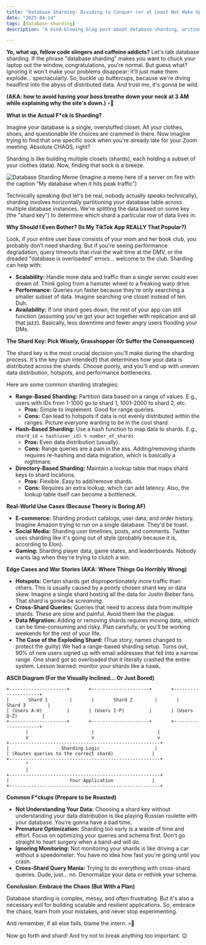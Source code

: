 ```yaml
---
title: "Database Sharding: Dividing to Conquer (or at Least Not Wake Up to PagerDuty Screaming)"
date: "2025-04-14"
tags: [database sharding]
description: "A mind-blowing blog post about database sharding, written for chaotic Gen Z engineers. Learn how to slice 'n dice your data before your app becomes a digital dumpster fire."

---
```


**Yo, what up, fellow code slingers and caffeine addicts?** Let's talk database sharding. If the phrase "database sharding" makes you want to chuck your laptop out the window, congratulations, you're normal. But guess what? Ignoring it won't make your problems disappear; it'll just make them explode... spectacularly. So, buckle up buttercups, because we're diving headfirst into the abyss of distributed data. And trust me, it's gonna be wild.

**(AKA: how to avoid having your boss breathe down your neck at 3 AM while explaining why the site's down.)** 💀🙏

**What in the Actual F*ck is Sharding?**

Imagine your database is a single, overstuffed closet. All your clothes, shoes, and questionable life choices are crammed in there. Now imagine trying to find that one specific sock when you're already late for your Zoom meeting. Absolute CHAOS, right?

Sharding is like building multiple closets (shards), each holding a subset of your clothes (data). Now, finding that sock is a breeze.

![Database Sharding Meme](https://i.imgflip.com/605hvx.jpg)
(Imagine a meme here of a server on fire with the caption "My database when it hits peak traffic")

Technically speaking (but let's be real, nobody actually *speaks* technically), sharding involves horizontally partitioning your database table across multiple database instances. We're splitting the data based on some key (the "shard key") to determine which shard a particular row of data lives in.

**Why Should I Even Bother? (Is My TikTok App REALLY That Popular?)**

Look, if your entire user base consists of your mom and her book club, you probably don't need sharding. But if you're seeing performance degradation, query timeouts that rival the wait time at the DMV, or the dreaded "database is overloaded" errors... welcome to the club. Sharding can help with:

*   **Scalability:** Handle more data and traffic than a single server could ever dream of. Think going from a hamster wheel to a freaking warp drive.
*   **Performance:** Queries run faster because they're only searching a smaller subset of data. Imagine searching one closet instead of ten. Duh.
*   **Availability:** If one shard goes down, the rest of your app can still function (assuming you've got your act together with replication and all that jazz). Basically, less downtime and fewer angry users flooding your DMs.

**The Shard Key: Pick Wisely, Grasshopper (Or Suffer the Consequences)**

The shard key is the most crucial decision you'll make during the sharding process. It's the key (pun intended!) that determines how your data is distributed across the shards. Choose poorly, and you'll end up with uneven data distribution, hotspots, and performance bottlenecks.

Here are some common sharding strategies:

*   **Range-Based Sharding:** Partition data based on a range of values. E.g., users with IDs from 1-1000 go to shard 1, 1001-2000 to shard 2, etc.
    *   **Pros:** Simple to implement. Good for range queries.
    *   **Cons:** Can lead to hotspots if data is not evenly distributed within the ranges. Picture everyone wanting to be in the cool shard.
*   **Hash-Based Sharding:** Use a hash function to map data to shards. E.g., `shard_id = hash(user_id) % number_of_shards`.
    *   **Pros:** Even data distribution (usually).
    *   **Cons:** Range queries are a pain in the ass. Adding/removing shards requires re-hashing and data migration, which is basically a nightmare.
*   **Directory-Based Sharding:** Maintain a lookup table that maps shard keys to shard locations.
    *   **Pros:** Flexible. Easy to add/remove shards.
    *   **Cons:** Requires an extra lookup, which can add latency. Also, the lookup table itself can become a bottleneck.

**Real-World Use Cases (Because Theory is Boring AF)**

*   **E-commerce:** Sharding product catalogs, user data, and order history. Imagine Amazon trying to run on a single database. They'd be toast.
*   **Social Media:** Sharding user timelines, posts, and comments. Twitter uses sharding like it's going out of style (probably because it is, according to Elon).
*   **Gaming:** Sharding player data, game states, and leaderboards. Nobody wants lag when they're trying to clutch a win.

**Edge Cases and War Stories (AKA: Where Things Go Horribly Wrong)**

*   **Hotspots:** Certain shards get disproportionately more traffic than others. This is usually caused by a poorly chosen shard key or data skew. Imagine a single shard hosting all the data for Justin Bieber fans. That shard is gonna be *screaming*.
*   **Cross-Shard Queries:** Queries that need to access data from multiple shards. These are slow and painful. Avoid them like the plague.
*   **Data Migration:** Adding or removing shards requires moving data, which can be time-consuming and risky. Plan carefully, or you'll be working weekends for the rest of your life.
*   **The Case of the Exploding Shard:** (True story, names changed to protect the guilty) We had a range-based sharding setup. Turns out, 90% of new users signed up with email addresses that fell into a narrow range. One shard got so overloaded that it literally crashed the entire system. Lesson learned: monitor your shards like a hawk.

**ASCII Diagram (For the Visually Inclined... Or Just Bored)**

```
+---------------------+       +---------------------+       +---------------------+
|       Shard 1        |       |       Shard 2        |       |       Shard 3        |
| (Users A-H)         |       | (Users I-P)         |       | (Users Q-Z)         |
+---------------------+       +---------------------+       +---------------------+
       |                       |                       |
       v                       v                       v
+-------------------------------------------------------+
|                   Sharding Logic                    |
| (Routes queries to the correct shard)              |
+-------------------------------------------------------+
       ^
       |
+-------------------------------------------------------+
|                      Your Application              |
+-------------------------------------------------------+
```

**Common F*ckups (Prepare to be Roasted)**

*   **Not Understanding Your Data:** Choosing a shard key without understanding your data distribution is like playing Russian roulette with your database. You're gonna have a bad time.
*   **Premature Optimization:** Sharding too early is a waste of time and effort. Focus on optimizing your queries and schema first. Don't go straight to heart surgery when a band-aid will do.
*   **Ignoring Monitoring:** Not monitoring your shards is like driving a car without a speedometer. You have no idea how fast you're going until you crash.
*   **Cross-Shard Query Mania:** Trying to do everything with cross-shard queries. Dude, just... no. Denormalize your data or rethink your schema.

**Conclusion: Embrace the Chaos (But With a Plan)**

Database sharding is complex, messy, and often frustrating. But it's also a necessary evil for building scalable and resilient applications. So, embrace the chaos, learn from your mistakes, and never stop experimenting.

And remember, if all else fails, blame the intern. 💀🙏

Now go forth and shard! And try not to break anything too important. 😉
